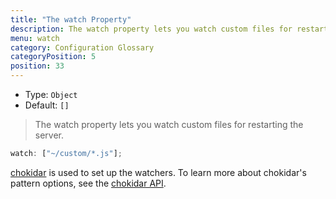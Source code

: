 ```yaml
---
title: "The watch Property"
description: The watch property lets you watch custom files for restarting the server.
menu: watch
category: Configuration Glossary
categoryPosition: 5
position: 33
---
```


- Type: `Object`
- Default: `[]`

> The watch property lets you watch custom files for restarting the server.

```js
watch: ["~/custom/*.js"];
```

[chokidar](https://github.com/paulmillr/chokidar) is used to set up the watchers. To learn more about chokidar's pattern options, see the [chokidar API](https://github.com/paulmillr/chokidar#api).
